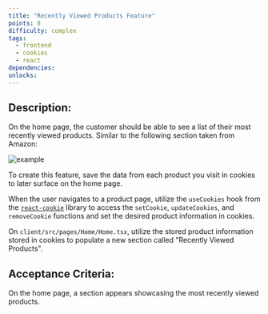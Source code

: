 ```yaml
---
title: "Recently Viewed Products Feature"
points: 8
difficulty: complex
tags:
  - frontend
  - cookies
  - react
dependencies:
unlocks:
---
```


## Description:

On the home page, the customer should be able to see a list of their most recently viewed products. Similar to the following section taken from Amazon:

![example](https://i.imgur.com/nGYToY7.png)

To create this feature, save the data from each product you visit in cookies to later surface on the home page.

When the user navigates to a product page, utilize the `useCookies` hook from the [`react-cookie`](https://www.npmjs.com/package/react-cookie) library to access the `setCookie`, `updateCookies`, and `removeCookie` functions and set the desired product information in cookies.

On `client/src/pages/Home/Home.tsx`, utilize the stored product information stored in cookies to populate a new section called "Recently Viewed Products".

## Acceptance Criteria:

On the home page, a section appears showcasing the most recently viewed products.
